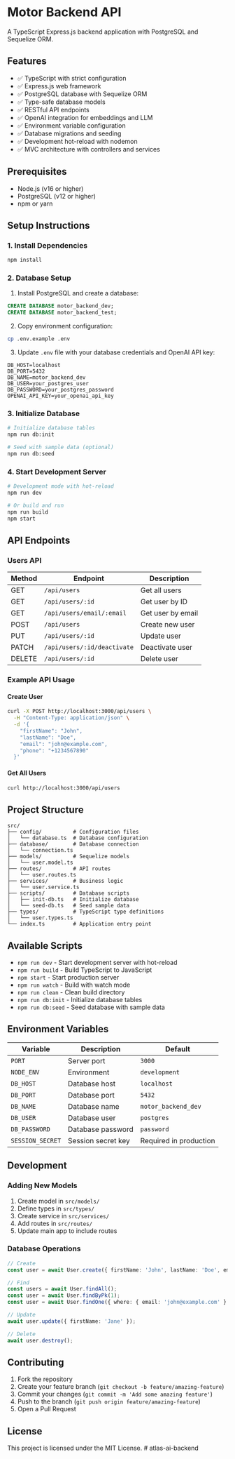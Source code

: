 # Motor Backend API

A TypeScript Express.js backend application with PostgreSQL and Sequelize ORM.

## Features

- ✅ TypeScript with strict configuration
- ✅ Express.js web framework
- ✅ PostgreSQL database with Sequelize ORM
- ✅ Type-safe database models
- ✅ RESTful API endpoints
- ✅ OpenAI integration for embeddings and LLM
- ✅ Environment variable configuration
- ✅ Database migrations and seeding
- ✅ Development hot-reload with nodemon
- ✅ MVC architecture with controllers and services

## Prerequisites

- Node.js (v16 or higher)
- PostgreSQL (v12 or higher)
- npm or yarn

## Setup Instructions

### 1. Install Dependencies

```bash
npm install
```

### 2. Database Setup

1. Install PostgreSQL and create a database:
```sql
CREATE DATABASE motor_backend_dev;
CREATE DATABASE motor_backend_test;
```

2. Copy environment configuration:
```bash
cp .env.example .env
```

3. Update `.env` file with your database credentials and OpenAI API key:
```env
DB_HOST=localhost
DB_PORT=5432
DB_NAME=motor_backend_dev
DB_USER=your_postgres_user
DB_PASSWORD=your_postgres_password
OPENAI_API_KEY=your_openai_api_key
```

### 3. Initialize Database

```bash
# Initialize database tables
npm run db:init

# Seed with sample data (optional)
npm run db:seed
```

### 4. Start Development Server

```bash
# Development mode with hot-reload
npm run dev

# Or build and run
npm run build
npm start
```

## API Endpoints

### Users API

| Method | Endpoint | Description |
|--------|----------|-------------|
| GET | `/api/users` | Get all users |
| GET | `/api/users/:id` | Get user by ID |
| GET | `/api/users/email/:email` | Get user by email |
| POST | `/api/users` | Create new user |
| PUT | `/api/users/:id` | Update user |
| PATCH | `/api/users/:id/deactivate` | Deactivate user |
| DELETE | `/api/users/:id` | Delete user |

### Example API Usage

#### Create User
```bash
curl -X POST http://localhost:3000/api/users \
  -H "Content-Type: application/json" \
  -d '{
    "firstName": "John",
    "lastName": "Doe",
    "email": "john@example.com",
    "phone": "+1234567890"
  }'
```

#### Get All Users
```bash
curl http://localhost:3000/api/users
```

## Project Structure

```
src/
├── config/          # Configuration files
│   └── database.ts  # Database configuration
├── database/        # Database connection
│   └── connection.ts
├── models/          # Sequelize models
│   └── user.model.ts
├── routes/          # API routes
│   └── user.routes.ts
├── services/        # Business logic
│   └── user.service.ts
├── scripts/         # Database scripts
│   ├── init-db.ts   # Initialize database
│   └── seed-db.ts   # Seed sample data
├── types/           # TypeScript type definitions
│   └── user.types.ts
└── index.ts         # Application entry point
```

## Available Scripts

- `npm run dev` - Start development server with hot-reload
- `npm run build` - Build TypeScript to JavaScript
- `npm start` - Start production server
- `npm run watch` - Build with watch mode
- `npm run clean` - Clean build directory
- `npm run db:init` - Initialize database tables
- `npm run db:seed` - Seed database with sample data

## Environment Variables

| Variable | Description | Default |
|----------|-------------|---------|
| `PORT` | Server port | `3000` |
| `NODE_ENV` | Environment | `development` |
| `DB_HOST` | Database host | `localhost` |
| `DB_PORT` | Database port | `5432` |
| `DB_NAME` | Database name | `motor_backend_dev` |
| `DB_USER` | Database user | `postgres` |
| `DB_PASSWORD` | Database password | `password` |
| `SESSION_SECRET` | Session secret key | Required in production |

## Development

### Adding New Models

1. Create model in `src/models/`
2. Define types in `src/types/`
3. Create service in `src/services/`
4. Add routes in `src/routes/`
5. Update main app to include routes

### Database Operations

```typescript
// Create
const user = await User.create({ firstName: 'John', lastName: 'Doe', email: 'john@example.com' });

// Find
const users = await User.findAll();
const user = await User.findByPk(1);
const user = await User.findOne({ where: { email: 'john@example.com' } });

// Update
await user.update({ firstName: 'Jane' });

// Delete
await user.destroy();
```

## Contributing

1. Fork the repository
2. Create your feature branch (`git checkout -b feature/amazing-feature`)
3. Commit your changes (`git commit -m 'Add some amazing feature'`)
4. Push to the branch (`git push origin feature/amazing-feature`)
5. Open a Pull Request

## License

This project is licensed under the MIT License.
#   a t l a s - a i - b a c k e n d  
 
